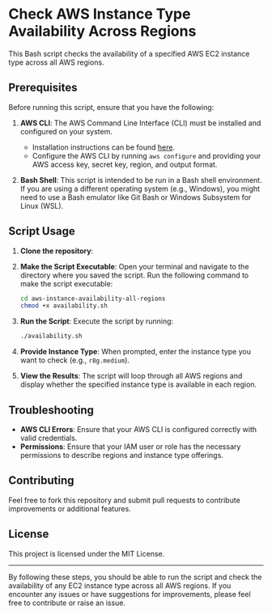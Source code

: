 # Check AWS Instance Type Availability Across Regions

This Bash script checks the availability of a specified AWS EC2 instance type across all AWS regions.

## Prerequisites

Before running this script, ensure that you have the following:

1. **AWS CLI**: The AWS Command Line Interface (CLI) must be installed and configured on your system.
   - Installation instructions can be found [here](https://docs.aws.amazon.com/cli/latest/userguide/install-cliv2.html).
   - Configure the AWS CLI by running `aws configure` and providing your AWS access key, secret key, region, and output format.

2. **Bash Shell**: This script is intended to be run in a Bash shell environment. If you are using a different operating system (e.g., Windows), you might need to use a Bash emulator like Git Bash or Windows Subsystem for Linux (WSL).

## Script Usage

1. **Clone the repository**: 

2. **Make the Script Executable**: Open your terminal and navigate to the directory where you saved the script. Run the following command to make the script executable:

    ```sh
    cd aws-instance-availability-all-regions
    chmod +x availability.sh
    ```

3. **Run the Script**: Execute the script by running:

    ```sh
    ./availability.sh
    ```

4. **Provide Instance Type**: When prompted, enter the instance type you want to check (e.g., `r8g.medium`).

5. **View the Results**: The script will loop through all AWS regions and display whether the specified instance type is available in each region.


## Troubleshooting

- **AWS CLI Errors**: Ensure that your AWS CLI is configured correctly with valid credentials.
- **Permissions**: Ensure that your IAM user or role has the necessary permissions to describe regions and instance type offerings.

## Contributing

Feel free to fork this repository and submit pull requests to contribute improvements or additional features.

## License

This project is licensed under the MIT License.

---

By following these steps, you should be able to run the script and check the availability of any EC2 instance type across all AWS regions. If you encounter any issues or have suggestions for improvements, please feel free to contribute or raise an issue.


